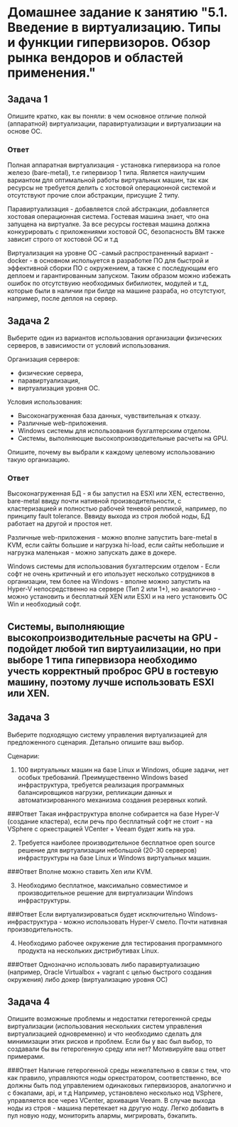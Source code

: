 
# Домашнее задание к занятию "5.1. Введение в виртуализацию. Типы и функции гипервизоров. Обзор рынка вендоров и областей применения."

## Задача 1

Опишите кратко, как вы поняли: в чем основное отличие полной (аппаратной) виртуализации, паравиртуализации и виртуализации на основе ОС.

### Ответ
Полная аппаратная виртуализация - установка гипервизора на голое железо (bare-metal), т.е гипервизор 1 типа. Является наилучшим вариантом для оптимальной работы виртуальных машин, так как ресурсы не требуется делить с хостовой операционной системой и отсутствуют прочие слои абстракции, присущие 2 типу.

Паравиртуализация - добавляется слой абстракции, добавляется хостовая операционная система. Гостевая машина знает, что она запущена на виртуалке. За все ресурсы гостевая машина должна конкурировать с приложениями хостовой ОС, безопасность ВМ также зависит строго от хостовой ОС и т.д 

Виртуализация на уровне ОС -самый распространенный вариант - docker -  в основном испольуется в разработке ПО для быстрой и эффективной сборки ПО с окружением, а также с последующим его деплоем и гарантированным запуском. Таким образом можно избежать ошибок по отсутствуию необходимых бибилиотек, модулей и т.д, которые были в наличии при билде на машине разраба,  но отсутстуют, например, после деплоя на сервер. 


## Задача 2

Выберите один из вариантов использования организации физических серверов, в зависимости от условий использования.

Организация серверов:
- физические сервера,
- паравиртуализация,
- виртуализация уровня ОС.

Условия использования:
- Высоконагруженная база данных, чувствительная к отказу.
- Различные web-приложения.
- Windows системы для использования бухгалтерским отделом.
- Системы, выполняющие высокопроизводительные расчеты на GPU.

Опишите, почему вы выбрали к каждому целевому использованию такую организацию.

### Ответ
Высоконагруженная БД - я бы запустил на ESXI или XEN, естественно, bare-metal ввиду почти нативной производительности, с кластеризацией и полностью рабочей теневой репликой, например, по принципу fault tolerance. Вввиду выхода из строя любой ноды, БД работает на другой и простоя нет.

Различные web-приложения - можно вполне запустить bare-metal в KVM, если сайты большие и нагрузка hi-load, если сайты небольшие и нагрузка маленькая - можно запускать даже в докере.

Windows системы для использования бухгалтерским отделом - Если софт не очень критичный и его ипользует несколько сотрудников в организации, тем более на Windows - вполне можно запустить на Hyper-V непосредственно на сервере (Тип 2 или 1+), но аналогично - можно установить и бесплатный XEN или ESXI и на него установить ОС Win и необходиый софт.

Системы, выполняющие высокопроизводительные расчеты на GPU - подойдет любой тип виртуаилизации, но при выборе 1 типа гипервизора необходимо учесть корректный проброс GPU в гостевую машину, поэтому лучше использовать ESXI или XEN.
- 
## Задача 3

Выберите подходящую систему управления виртуализацией для предложенного сценария. Детально опишите ваш выбор.

Сценарии:

1. 100 виртуальных машин на базе Linux и Windows, общие задачи, нет особых требований. Преимущественно Windows based инфраструктура, требуется реализация программных балансировщиков нагрузки, репликации данных и автоматизированного механизма создания резервных копий.

###Ответ
Такая инфраструктура вполне собирается на базе Hyper-V (создание кластера), если речь про бесплатный софт не стоит - на VSphere с оркестрацией VCenter + Veeam будет жить на ура. 


2. Требуется наиболее производительное бесплатное open source решение для виртуализации небольшой (20-30 серверов) инфраструктуры на базе Linux и Windows виртуальных машин.

###Ответ
Вполне можно ставить Xen или KVM.

3. Необходимо бесплатное, максимально совместимое и производительное решение для виртуализации Windows инфраструктуры.

###Ответ
Если виртуализироваться будет исключительно Windows-инфраструктура - можно использовать Hyper-V смело. Почти нативная производительность.

4. Необходимо рабочее окружение для тестирования программного продукта на нескольких дистрибутивах Linux.

###Ответ
Однозначно использовать либо паравиртуализацию (например, Oracle Virtualbox + vagrant с целью быстрого создания окружения) либо докер (виртуализацию уровня ОС)

## Задача 4

Опишите возможные проблемы и недостатки гетерогенной среды виртуализации (использования нескольких систем управления виртуализацией одновременно) и что необходимо сделать для минимизации этих рисков и проблем. Если бы у вас был выбор, то создавали бы вы гетерогенную среду или нет? Мотивируйте ваш ответ примерами.

###Ответ
Наличие гетерогенной среды нежелательно в связи с тем, что как правило, управляются ноды оркестратором, соответственно, все должны быть под управлением одинаковых гипервизоров, аналогично и с бэкапами, api, и т.д
Например, установлено несколько нод VSphere, управляется все через VCenter, архивация Veeam. В случае выхода ноды из строя - машина перетекает на другую ноду. Легко добавить в пул новую ноду, мониторить алармы, мигрировать, бэкапить.

